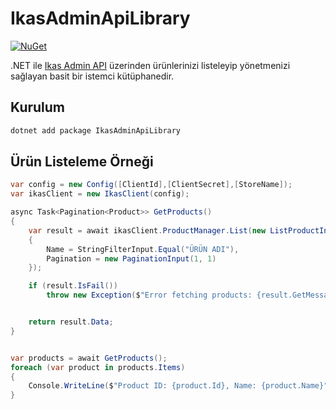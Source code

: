 # IkasAdminApiLibrary

[![NuGet](https://img.shields.io/nuget/v/IkasAdminApiLibrary.svg)](https://www.nuget.org/packages/IkasAdminApiLibrary)

.NET ile [Ikas Admin API](https://ikas.com) üzerinden ürünlerinizi listeleyip yönetmenizi sağlayan basit bir istemci kütüphanedir.

## Kurulum

```bash
dotnet add package IkasAdminApiLibrary
```

## Ürün Listeleme Örneği
```csharp
var config = new Config([ClientId],[ClientSecret],[StoreName]);
var ikasClient = new IkasClient(config);

async Task<Pagination<Product>> GetProducts()
{
    var result = await ikasClient.ProductManager.List(new ListProductInput()
    {
        Name = StringFilterInput.Equal("ÜRÜN ADI"),
        Pagination = new PaginationInput(1, 1)
    });

    if (result.IsFail())
        throw new Exception($"Error fetching products: {result.GetMessage()}({result.GetCode()})");


    return result.Data;
}


var products = await GetProducts();
foreach (var product in products.Items)
{
    Console.WriteLine($"Product ID: {product.Id}, Name: {product.Name}");
}
```
